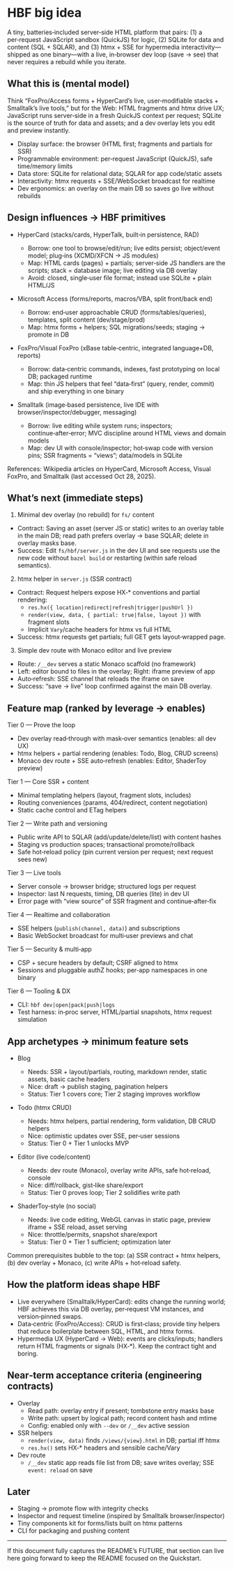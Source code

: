 # HBF big idea

A tiny, batteries‑included server‑side HTML platform that pairs: (1) a per‑request JavaScript sandbox (QuickJS) for logic, (2) SQLite for data and content (SQL + SQLAR), and (3) htmx + SSE for hypermedia interactivity—shipped as one binary—with a live, in‑browser dev loop (save → see) that never requires a rebuild while you iterate.

## What this is (mental model)

Think “FoxPro/Access forms + HyperCard’s live, user‑modifiable stacks + Smalltalk’s live tools,” but for the Web: HTML fragments and htmx drive UX; JavaScript runs server‑side in a fresh QuickJS context per request; SQLite is the source of truth for data and assets; and a dev overlay lets you edit and preview instantly.

- Display surface: the browser (HTML first; fragments and partials for SSR)
- Programmable environment: per‑request JavaScript (QuickJS), safe time/memory limits
- Data store: SQLite for relational data; SQLAR for app code/static assets
- Interactivity: htmx requests + SSE/WebSocket broadcast for realtime
- Dev ergonomics: an overlay on the main DB so saves go live without rebuilds

## Design influences → HBF primitives

- HyperCard (stacks/cards, HyperTalk, built‑in persistence, RAD)
  - Borrow: one tool to browse/edit/run; live edits persist; object/event model; plug‑ins (XCMD/XFCN → JS modules)
  - Map: HTML cards (pages) + partials; server‑side JS handlers are the scripts; stack = database image; live editing via DB overlay
  - Avoid: closed, single‑user file format; instead use SQLite + plain HTML/JS

- Microsoft Access (forms/reports, macros/VBA, split front/back end)
  - Borrow: end‑user approachable CRUD (forms/tables/queries), templates, split content (dev/stage/prod)
  - Map: htmx forms + helpers; SQL migrations/seeds; staging → promote in DB

- FoxPro/Visual FoxPro (xBase table‑centric, integrated language+DB, reports)
  - Borrow: data‑centric commands, indexes, fast prototyping on local DB; packaged runtime
  - Map: thin JS helpers that feel “data‑first” (query, render, commit) and ship everything in one binary

- Smalltalk (image‑based persistence, live IDE with browser/inspector/debugger, messaging)
  - Borrow: live editing while system runs; inspectors; continue‑after‑error; MVC discipline around HTML views and domain models
  - Map: dev UI with console/inspector; hot‑swap code with version pins; SSR fragments = “views”; data/models in SQLite

References: Wikipedia articles on HyperCard, Microsoft Access, Visual FoxPro, and Smalltalk (last accessed Oct 28, 2025).

## What’s next (immediate steps)

1) Minimal dev overlay (no rebuild) for `fs/` content
- Contract: Saving an asset (server JS or static) writes to an overlay table in the main DB; read path prefers overlay → base SQLAR; delete in overlay masks base.
- Success: Edit `fs/hbf/server.js` in the dev UI and see requests use the new code without `bazel build` or restarting (within safe reload semantics).

2) htmx helper in `server.js` (SSR contract)
- Contract: Request helpers expose HX‑* conventions and partial rendering:
  - `res.hx({ location|redirect|refresh|trigger|pushUrl })`
  - `render(view, data, { partial: true|false, layout })` with fragment slots
  - Implicit `Vary`/cache headers for htmx vs full HTML
- Success: htmx requests get partials; full GET gets layout‑wrapped page.

3) Simple dev route with Monaco editor and live preview
- Route: `/__dev` serves a static Monaco scaffold (no framework)
- Left: editor bound to files in the overlay; Right: iframe preview of app
- Auto‑refresh: SSE channel that reloads the iframe on save
- Success: “save → live” loop confirmed against the main DB overlay.

## Feature map (ranked by leverage → enables)

Tier 0 — Prove the loop
- Dev overlay read‑through with mask‑over semantics (enables: all dev UX)
- htmx helpers + partial rendering (enables: Todo, Blog, CRUD screens)
- Monaco dev route + SSE auto‑refresh (enables: Editor, ShaderToy preview)

Tier 1 — Core SSR + content
- Minimal templating helpers (layout, fragment slots, includes)
- Routing conveniences (params, 404/redirect, content negotiation)
- Static cache control and ETag helpers

Tier 2 — Write path and versioning
- Public write API to SQLAR (add/update/delete/list) with content hashes
- Staging vs production spaces; transactional promote/rollback
- Safe hot‑reload policy (pin current version per request; next request sees new)

Tier 3 — Live tools
- Server console → browser bridge; structured logs per request
- Inspector: last N requests, timing, DB queries (lite) in dev UI
- Error page with “view source” of SSR fragment and continue‑after‑fix

Tier 4 — Realtime and collaboration
- SSE helpers (`publish(channel, data)`) and subscriptions
- Basic WebSocket broadcast for multi‑user previews and chat

Tier 5 — Security & multi‑app
- CSP + secure headers by default; CSRF aligned to htmx
- Sessions and pluggable authZ hooks; per‑app namespaces in one binary

Tier 6 — Tooling & DX
- CLI: `hbf dev|open|pack|push|logs`
- Test harness: in‑proc server, HTML/partial snapshots, htmx request simulation

## App archetypes → minimum feature sets

- Blog
  - Needs: SSR + layout/partials, routing, markdown render, static assets, basic cache headers
  - Nice: draft → publish staging, pagination helpers
  - Status: Tier 1 covers core; Tier 2 staging improves workflow

- Todo (htmx CRUD)
  - Needs: htmx helpers, partial rendering, form validation, DB CRUD helpers
  - Nice: optimistic updates over SSE, per‑user sessions
  - Status: Tier 0 + Tier 1 unlocks MVP

- Editor (live code/content)
  - Needs: dev route (Monaco), overlay write APIs, safe hot‑reload, console
  - Nice: diff/rollback, gist‑like share/export
  - Status: Tier 0 proves loop; Tier 2 solidifies write path

- ShaderToy‑style (no social)
  - Needs: live code editing, WebGL canvas in static page, preview iframe + SSE reload, asset serving
  - Nice: throttle/permits, snapshot share/export
  - Status: Tier 0 + Tier 1 sufficient; optimization later

Common prerequisites bubble to the top: (a) SSR contract + htmx helpers, (b) dev overlay + Monaco, (c) write APIs + hot‑reload safety.

## How the platform ideas shape HBF

- Live everywhere (Smalltalk/HyperCard): edits change the running world; HBF achieves this via DB overlay, per‑request VM instances, and version‑pinned swaps.
- Data‑centric (FoxPro/Access): CRUD is first‑class; provide tiny helpers that reduce boilerplate between SQL, HTML, and htmx forms.
- Hypermedia UX (HyperCard → Web): events are clicks/inputs; handlers return HTML fragments or signals (HX‑*). Keep the contract tight and boring.

## Near‑term acceptance criteria (engineering contracts)

- Overlay
  - Read path: overlay entry if present; tombstone entry masks base
  - Write path: upsert by logical path; record content hash and mtime
  - Config: enabled only with `--dev` or `/__dev` active session
- SSR helpers
  - `render(view, data)` finds `/views/{view}.html` in DB; partial iff htmx
  - `res.hx()` sets HX‑* headers and sensible cache/Vary
- Dev route
  - `/__dev` static app reads file list from DB; save writes overlay; SSE `event: reload` on save

## Later

- Staging → promote flow with integrity checks
- Inspector and request timeline (inspired by Smalltalk browser/inspector)
- Tiny components kit for forms/lists built on htmx patterns
- CLI for packaging and pushing content

---

If this document fully captures the README’s FUTURE, that section can live here going forward to keep the README focused on the Quickstart.
